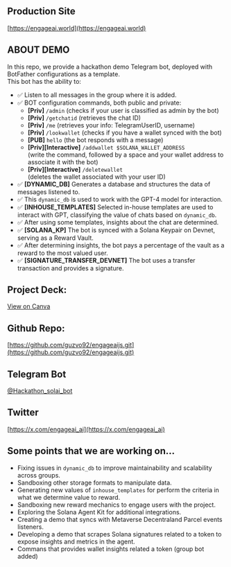 ## Production Site
[https://engageai.world](https://engageai.world)

## ABOUT DEMO
In this repo, we provide a hackathon demo Telegram bot, deployed with BotFather configurations as a template.  
This bot has the ability to:

- ✅ Listen to all messages in the group where it is added.
- ✅ BOT configuration commands, both public and private:
  - **[Priv]** `/admin` (checks if your user is classified as admin by the bot)
  - **[Priv]** `/getchatid` (retrieves the chat ID)
  - **[Priv]** `/me` (retrieves your info: TelegramUserID, username)
  - **[Priv]** `/lookwallet` (checks if you have a wallet synced with the bot)
  - **[PUB]** `hello` (the bot responds with a message)
  - **[Priv][Interactive]** `/addwallet $SOLANA_WALLET_ADDRESS`  
    (write the command, followed by a space and your wallet address to associate it with the bot)
  - **[Priv][Interactive]** `/deletewallet`  
    (deletes the wallet associated with your user ID)
- ✅ **[DYNAMIC_DB]** Generates a database and structures the data of messages listened to.
- ✅ This `dynamic_db` is used to work with the GPT-4 model for interaction.
- ✅ **[INHOUSE_TEMPLATES]** Selected in-house templates are used to interact with GPT, classifying the value of chats based on `dynamic_db`.
- ✅ After using some templates, insights about the chat are determined.
- ✅ **[SOLANA_KP]** The bot is synced with a Solana Keypair on Devnet, serving as a Reward Vault.
- ✅ After determining insights, the bot pays a percentage of the vault as a reward to the most valued user.
- ✅ **[SIGNATURE_TRANSFER_DEVNET]** The bot uses a transfer transaction and provides a signature.

## Project Deck:
[View on Canva](https://www.canva.com/design/DAGaKJqCJJk/pZmRKGOaABzIY5cojWT2Lg/edit?utm_content=DAGaKJqCJJk&utm_campaign=designshare&utm_medium=link2&utm_source=sharebutton)

## Github Repo:
[https://github.com/guzvo92/engageaijs.git](https://github.com/guzvo92/engageaijs.git)

## Telegram Bot 
[@Hackathon_solai_bot](https://t.me/Hackathon_solai_bot)

## Twitter
[https://x.com/engageai_ai](https://x.com/engageai_ai)

## Some points that we are working on...

- Fixing issues in `dynamic_db` to improve maintainability and scalability across groups.
- Sandboxing other storage formats to manipulate data.
- Generating new values of `inhouse_templates` for perform the criteria in what we determine value to reward.
- Sandboxing new reward mechanics to engage users with the project.
- Exploring the Solana Agent Kit for additional integrations.
- Creating a demo that syncs with Metaverse Decentraland Parcel events listeners.
- Developing a demo that scrapes Solana signatures related to a token to expose insights and metrics in the agent.
- Commans that provides wallet insights related a token (group bot added)

